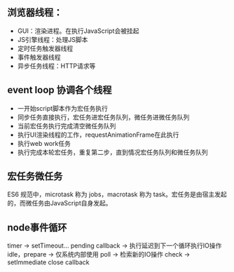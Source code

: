 ## 浏览器线程：

- GUI：渲染进程。在执行JavaScript会被挂起
- JS引擎线程：处理JS脚本
- 定时任务触发器线程
- 事件触发器线程
- 异步任务线程：HTTP请求等

## event loop 协调各个线程

- 一开始script脚本作为宏任务执行
- 同步任务直接执行，宏任务进宏任务队列，微任务进微任务队列
- 当前宏任务执行完成清空微任务队列
- 执行UI渲染线程的工作，requestAnimationFrame在此执行
- 执行web work任务
- 执行完成本轮宏任务，重复第二步，直到情况宏任务队列和微任务队列

## 宏任务微任务

ES6 规范中，microtask 称为 jobs，macrotask 称为 task。宏任务是由宿主发起的，而微任务由JavaScript自身发起。

## node事件循环

timer -> setTimeout...
pending callback -> 执行延迟到下一个循环执行IO操作
idle，prepare -> 仅系统内部使用
poll -> 检索新的IO操作
check -> setImmediate
close callback
